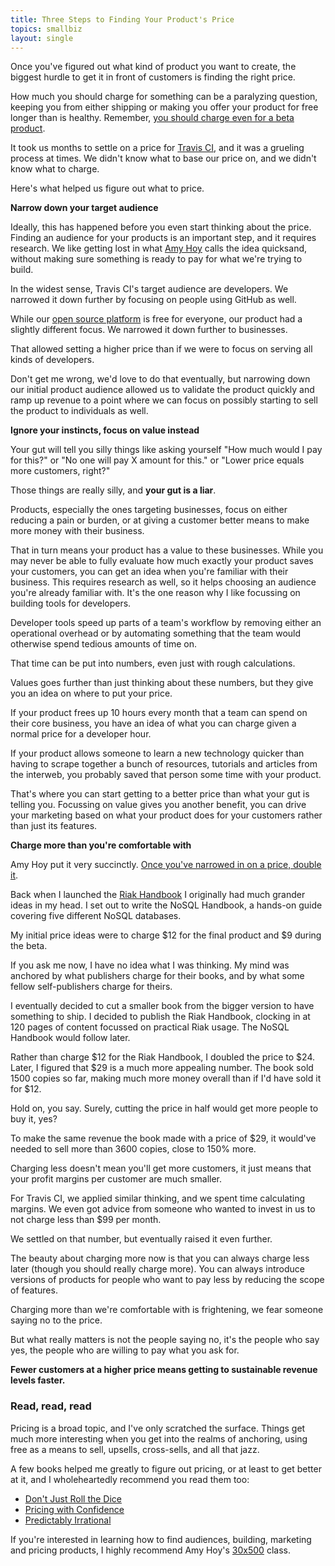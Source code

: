 ```yaml
---
title: Three Steps to Finding Your Product's Price
topics: smallbiz
layout: single
---
```

Once you've figured out what kind of product you want to create, the biggest hurdle to get it in front of customers is finding the right price.

How much you should charge for something can be a paralyzing question, keeping you from either shipping or making you offer your product for free longer than is healthy. Remember, [you should charge even for a beta product](http://www.paperplanes.de/2014/2/18/why-you-should-charge-for-your-beta-product.html).

It took us months to settle on a price for [Travis CI](https://travis-ci.com), and it was a grueling process at times. We didn't know what to base our price on, and we didn't know what to charge.

Here's what helped us figure out what to price.

**Narrow down your target audience**

Ideally, this has happened before you even start thinking about the price. Finding an audience for your products is an important step, and it requires research. We like getting lost in what [Amy Hoy](http://unicornfree.com) calls the idea quicksand, without making sure something is ready to pay for what we're trying to build.

In the widest sense, Travis CI's target audience are developers. We narrowed it down further by focusing on people using GitHub as well.

While our [open source platform](https://travis-ci.org) is free for everyone, our product had a slightly different focus. We narrowed it down further to businesses.

That allowed setting a higher price than if we were to focus on serving all kinds of developers.

Don't get me wrong, we'd love to do that eventually, but narrowing down our initial product audience allowed us to validate the product quickly and ramp up revenue to a point where we can focus on possibly starting to sell the product to individuals as well.

**Ignore your instincts, focus on value instead**

Your gut will tell you silly things like asking yourself "How much would I pay for this?" or "No one will pay X amount for this." or "Lower price equals more customers, right?"

Those things are really silly, and **your gut is a liar**.

Products, especially the ones targeting businesses, focus on either reducing a pain or burden, or at giving a customer better means to make more money with their business.

That in turn means your product has a value to these businesses. While you may never be able to fully evaluate how much exactly your product saves your customers, you can get an idea when you're familiar with their business. This requires research as well, so it helps choosing an audience you're already familiar with. It's the one reason why I like focussing on building tools for developers.

Developer tools speed up parts of a team's workflow by removing either an operational overhead or by automating something that the team would otherwise spend tedious amounts of time on.

That time can be put into numbers, even just with rough calculations.

Values goes further than just thinking about these numbers, but they give you an idea on where to put your price.

If your product frees up 10 hours every month that a team can spend on their core business, you have an idea of what you can charge given a normal price for a developer hour.

If your product allows someone to learn a new technology quicker than having to scrape together a bunch of resources, tutorials and articles from the interweb, you probably saved that person some time with your product.

That's where you can start getting to a better price than what your gut is telling you. Focussing on value gives you another benefit, you can drive your marketing based on what your product does for your customers rather than just its features.

**Charge more than you're comfortable with**

Amy Hoy put it very succinctly. [Once you've narrowed in on a price, double it](http://unicornfree.com/2010/a-simple-rule-for-pricing-newbs-who-got-the-fear).

Back when I launched the [Riak Handbook](http://riakhandbook.com) I originally had much grander ideas in my head. I set out to write the NoSQL Handbook, a hands-on guide covering five different NoSQL databases.

My initial price ideas were to charge $12 for the final product and $9 during the beta.

If you ask me now, I have no idea what I was thinking. My mind was anchored by what publishers charge for their books, and by what some fellow self-publishers charge for theirs.

I eventually decided to cut a smaller book from the bigger version to have something to ship. I decided to publish the Riak Handbook, clocking in at 120 pages of content focussed on practical Riak usage. The NoSQL Handbook would follow later.

Rather than charge $12 for the Riak Handbook, I doubled the price to $24. Later, I figured that $29 is a much more appealing number. The book sold 1500 copies so far, making much more money overall than if I'd have sold it for $12.

Hold on, you say. Surely, cutting the price in half would get more people to buy it, yes?

To make the same revenue the book made with a price of $29, it would've needed to sell more than 3600 copies, close to 150% more.

Charging less doesn't mean you'll get more customers, it just means that your profit margins per customer are much smaller.

For Travis CI, we applied similar thinking, and we spent time calculating margins. We even got advice from someone who wanted to invest in us to not charge less than $99 per month.

We settled on that number, but eventually raised it even further.

The beauty about charging more now is that you can always charge less later (though you should really charge more). You can always introduce versions of products for people who want to pay less by reducing the scope of features.

Charging more than we're comfortable with is frightening, we fear someone saying no to the price.

But what really matters is not the people saying no, it's the people who say yes, the people who are willing to pay what you ask for.

**Fewer customers at a higher price means getting to sustainable revenue levels faster.**

### Read, read, read

Pricing is a broad topic, and I've only scratched the surface. Things get much more interesting when you get into the realms of anchoring, using free as a means to sell, upsells, cross-sells, and all that jazz.

A few books helped me greatly to figure out pricing, or at least to get better at it, and I wholeheartedly recommend you read them too:

* [Don't Just Roll the Dice](http://amzn.to/1lhqJ5c)
* [Pricing with Confidence](http://amzn.to/1rXl884)
* [Predictably Irrational](http://amzn.to/OEgK94)

If you're interested in learning how to find audiences, building, marketing and pricing products, I highly recommend Amy Hoy's [30x500](https://30x500.com) class.
